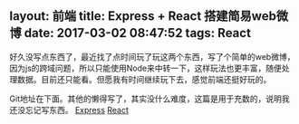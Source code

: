 layout: 前端
title: Express + React 搭建简易web微博
date: 2017-03-02 08:47:52
tags: React
---

好久没写点东西了，最近找了点时间玩了玩这两个东西，写了个简单的web微博，因为js的跨域问题，所以只能使用Node来中转一下，这样玩法也更丰富，随便处理数据。目前还只能看。但愿我有时间继续玩下去，感觉前端还挺好玩的。<!--more-->

Git地址在下面。其他的懒得写了，其实没什么难度，这篇是用于充数的，说明我还没忘记写东西。
[Express][1]
[React][2]


  [1]: https://coding.net/u/70kg/p/express/git
  [2]: https://coding.net/u/70kg/p/React/git